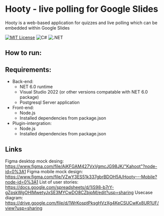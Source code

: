 # Hooty - live polling for Google Slides 
Hooty is a web-based application for quizzes and live polling which can be embedded within Google Slides

[![MIT License](https://img.shields.io/badge/License-MIT-red.svg)](https://opensource.org/licenses/MIT)
![C#](https://img.shields.io/badge/C%23-10.0-blue.svg)
![.NET](https://img.shields.io/badge/.net-%3E%3D6.0-blue.svg)

## How to run:

## Requirements:
- Back-end:
  - NET 6.0 runtime
  - Visual Studio 2022 (or other versions compatable with NET 6.0 package)
  - Postgresql Server application
- Front-end:
  - Node.js
  - Installed dependencies from package.json
- Plugin-intergration:
  - Node.js
  - Installed dependencies from package.json

## Links
Figma desktop mock desing: https://www.figma.com/file/AjKFGAM427VxVgmcJG98JK/"Kahoot"?node-id=0%3A1
Figma mobile mock design: https://www.figma.com/file/VZwY3ES51k337gbrBDOH5A/Hooty---Mobile?node-id=0%3A1
List of user stories: https://docs.google.com/spreadsheets/d/1iS98-b7rY-gZpskWgOHlMwetyJxSE3MYCwDO8CZbjpM/edit?usp=sharing
Usecase diagram: https://drive.google.com/file/d/1WrKosptPksgHVzXg4KeCSUCwKx8UR1UF/view?usp=sharing
